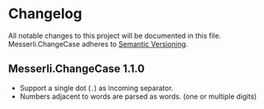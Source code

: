 # Changelog

All notable changes to this project will be documented in this file.
Messerli.ChangeCase adheres to [Semantic Versioning](https://semver.org/spec/v2.0.0.html).

## Messerli.ChangeCase 1.1.0

* Support a single dot (`.`) as incoming separator.
* Numbers adjacent to words are parsed as words. (one or multiple digits)

